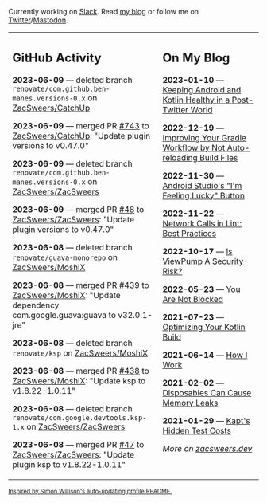 Currently working on [Slack](https://slack.com/). Read [my blog](https://zacsweers.dev/) or follow me on [Twitter](https://twitter.com/ZacSweers)/[Mastodon](https://hachyderm.io/@ZacSweers).

<table><tr><td valign="top" width="60%">

## GitHub Activity
<!-- githubActivity starts -->
**2023-06-09** — deleted branch `renovate/com.github.ben-manes.versions-0.x` on [ZacSweers/CatchUp](https://github.com/ZacSweers/CatchUp)

**2023-06-09** — merged PR [#743](https://github.com/ZacSweers/CatchUp/pull/743) to [ZacSweers/CatchUp](https://github.com/ZacSweers/CatchUp): "Update plugin versions to v0.47.0"

**2023-06-09** — deleted branch `renovate/com.github.ben-manes.versions-0.x` on [ZacSweers/ZacSweers](https://github.com/ZacSweers/ZacSweers)

**2023-06-09** — merged PR [#48](https://github.com/ZacSweers/ZacSweers/pull/48) to [ZacSweers/ZacSweers](https://github.com/ZacSweers/ZacSweers): "Update plugin versions to v0.47.0"

**2023-06-08** — deleted branch `renovate/guava-monorepo` on [ZacSweers/MoshiX](https://github.com/ZacSweers/MoshiX)

**2023-06-08** — merged PR [#439](https://github.com/ZacSweers/MoshiX/pull/439) to [ZacSweers/MoshiX](https://github.com/ZacSweers/MoshiX): "Update dependency com.google.guava:guava to v32.0.1-jre"

**2023-06-08** — deleted branch `renovate/ksp` on [ZacSweers/MoshiX](https://github.com/ZacSweers/MoshiX)

**2023-06-08** — merged PR [#438](https://github.com/ZacSweers/MoshiX/pull/438) to [ZacSweers/MoshiX](https://github.com/ZacSweers/MoshiX): "Update ksp to v1.8.22-1.0.11"

**2023-06-08** — deleted branch `renovate/com.google.devtools.ksp-1.x` on [ZacSweers/ZacSweers](https://github.com/ZacSweers/ZacSweers)

**2023-06-08** — merged PR [#47](https://github.com/ZacSweers/ZacSweers/pull/47) to [ZacSweers/ZacSweers](https://github.com/ZacSweers/ZacSweers): "Update plugin ksp to v1.8.22-1.0.11"
<!-- githubActivity ends -->
</td><td valign="top" width="40%">

## On My Blog
<!-- blog starts -->
**2023-01-10** — [Keeping Android and Kotlin Healthy in a Post-Twitter World](https://www.zacsweers.dev/keeping-android-healthy/)

**2022-12-19** — [Improving Your Gradle Workflow by Not Auto-reloading Build Files](https://www.zacsweers.dev/improving-your-workflow-by-not-auto-reloading-build-files/)

**2022-11-30** — [Android Studio's "I'm Feeling Lucky" Button](https://www.zacsweers.dev/android-studios-im-feeling-lucky-button/)

**2022-11-22** — [Network Calls in Lint: Best Practices](https://www.zacsweers.dev/network-calls-in-lint-best-practices/)

**2022-10-17** — [Is ViewPump A Security Risk?](https://www.zacsweers.dev/is-viewpump-a-security-risk/)

**2022-05-23** — [You Are Not Blocked](https://www.zacsweers.dev/you-are-not-blocked/)

**2021-07-23** — [Optimizing Your Kotlin Build](https://www.zacsweers.dev/optimizing-your-kotlin-build/)

**2021-06-14** — [How I Work](https://www.zacsweers.dev/how-i-work/)

**2021-02-02** — [Disposables Can Cause Memory Leaks](https://www.zacsweers.dev/disposables-can-cause-memory-leaks/)

**2021-01-29** — [Kapt's Hidden Test Costs](https://www.zacsweers.dev/kapts-hidden-test-costs/)
<!-- blog ends -->
_More on [zacsweers.dev](https://zacsweers.dev/)_
</td></tr></table>

<sub><a href="https://simonwillison.net/2020/Jul/10/self-updating-profile-readme/">Inspired by Simon Willison's auto-updating profile README.</a></sub>